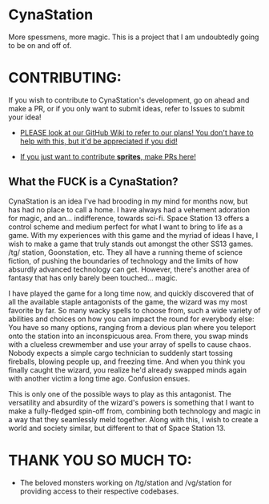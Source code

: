 # CynaStation
More spessmens, more magic.
This is a project that I am undoubtedly going to be on and off of.

# CONTRIBUTING:
If you wish to contribute to CynaStation's development, go on ahead and make a PR, or if you only want to submit ideas, refer to Issues to submit your idea!

- [PLEASE look at our GitHub Wiki to refer to our plans! You don't have to help with this, but it'd be appreciated if you did!](https://github.com/Yewmi/CynaStation/wiki)

- [If you just want to contribute **sprites**, make PRs here!](https://github.com/Yewmi/CynaSPRITES/tree/master)

## What the FUCK is a CynaStation?
CynaStation is an idea I've had brooding in my mind for months now, but has had no place to call a home. I have always had a vehement adoration for magic, and an... indifference, towards sci-fi. Space Station 13 offers a control scheme and medium perfect for what I want to bring to life as a game. With my experiences with this game and the myriad of ideas I have, I wish to make a game that truly stands out amongst the other SS13 games. /tg/ station, Goonstation, etc. They all have a running theme of science fiction, of pushing the boundaries of technology and the limits of how absurdly advanced technology can get. However, there's another area of fantasy that has only barely been touched... magic. 

I have played the game for a long time now, and quickly discovered that of all the available staple antagonists of the game, the wizard was my most favorite by far. So many wacky spells to choose from, such a wide variety of abilities and choices on how you can impact the round for everybody else: You have so many options, ranging from a devious plan where you teleport onto the station into an inconspicuous area. From there, you swap minds with a clueless crewmember and use your array of spells to cause chaos. Nobody expects a simple cargo technician to suddenly start tossing fireballs, blowing people up, and freezing time. And when you think you finally caught the wizard, you realize he'd already swapped minds again with another victim a long time ago. Confusion ensues.

This is only one of the possible ways to play as this antagonist. The versatility and absurdity of the wizard's powers is something that I want to make a fully-fledged spin-off from, combining both technology and magic in a way that they seamlessly meld together. Along with this, I wish to create a world and society similar, but different to that of Space Station 13.

# THANK YOU SO MUCH TO:
- The beloved monsters working on /tg/station and /vg/station for providing access to their respective codebases.
